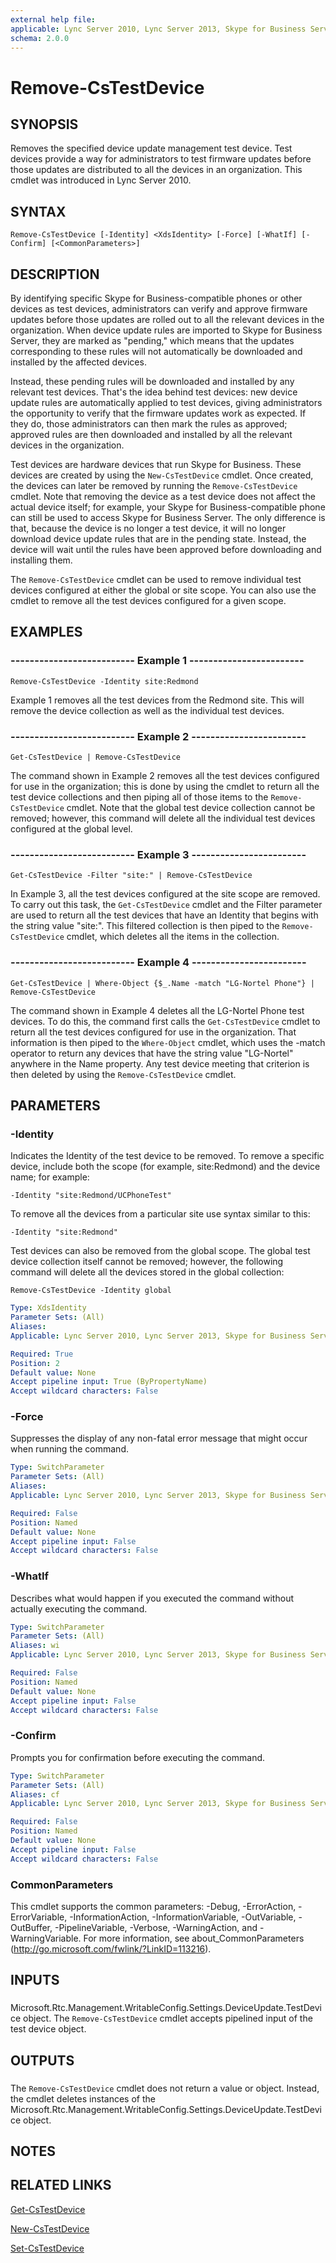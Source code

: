 ```yaml
---
external help file: 
applicable: Lync Server 2010, Lync Server 2013, Skype for Business Server 2015
schema: 2.0.0
---
```


# Remove-CsTestDevice

## SYNOPSIS
Removes the specified device update management test device.
Test devices provide a way for administrators to test firmware updates before those updates are distributed to all the devices in an organization.
This cmdlet was introduced in Lync Server 2010.


## SYNTAX

```
Remove-CsTestDevice [-Identity] <XdsIdentity> [-Force] [-WhatIf] [-Confirm] [<CommonParameters>]
```

## DESCRIPTION
By identifying specific Skype for Business-compatible phones or other devices as test devices, administrators can verify and approve firmware updates before those updates are rolled out to all the relevant devices in the organization.
When device update rules are imported to Skype for Business Server, they are marked as "pending," which means that the updates corresponding to these rules will not automatically be downloaded and installed by the affected devices.

Instead, these pending rules will be downloaded and installed by any relevant test devices.
That's the idea behind test devices: new device update rules are automatically applied to test devices, giving administrators the opportunity to verify that the firmware updates work as expected.
If they do, those administrators can then mark the rules as approved; approved rules are then downloaded and installed by all the relevant devices in the organization.

Test devices are hardware devices that run Skype for Business.
These devices are created by using the `New-CsTestDevice` cmdlet.
Once created, the devices can later be removed by running the `Remove-CsTestDevice` cmdlet.
Note that removing the device as a test device does not affect the actual device itself; for example, your Skype for Business-compatible phone can still be used to access Skype for Business Server.
The only difference is that, because the device is no longer a test device, it will no longer download device update rules that are in the pending state.
Instead, the device will wait until the rules have been approved before downloading and installing them.

The `Remove-CsTestDevice` cmdlet can be used to remove individual test devices configured at either the global or site scope.
You can also use the cmdlet to remove all the test devices configured for a given scope.


## EXAMPLES

### -------------------------- Example 1 ------------------------
```
Remove-CsTestDevice -Identity site:Redmond
```

Example 1 removes all the test devices from the Redmond site.
This will remove the device collection as well as the individual test devices.


### -------------------------- Example 2 ------------------------
```
Get-CsTestDevice | Remove-CsTestDevice
```

The command shown in Example 2 removes all the test devices configured for use in the organization; this is done by using the  cmdlet to return all the test device collections and then piping all of those items to the `Remove-CsTestDevice` cmdlet.
Note that the global test device collection cannot be removed; however, this command will delete all the individual test devices configured at the global level.


### -------------------------- Example 3 ------------------------
```
Get-CsTestDevice -Filter "site:" | Remove-CsTestDevice
```

In Example 3, all the test devices configured at the site scope are removed.
To carry out this task, the `Get-CsTestDevice` cmdlet and the Filter parameter are used to return all the test devices that have an Identity that begins with the string value "site:".
This filtered collection is then piped to the `Remove-CsTestDevice` cmdlet, which deletes all the items in the collection.


### -------------------------- Example 4 ------------------------
```
Get-CsTestDevice | Where-Object {$_.Name -match "LG-Nortel Phone"} | Remove-CsTestDevice
```

The command shown in Example 4 deletes all the LG-Nortel Phone test devices.
To do this, the command first calls the `Get-CsTestDevice` cmdlet to return all the test devices configured for use in the organization.
That information is then piped to the `Where-Object` cmdlet, which uses the -match operator to return any devices that have the string value "LG-Nortel" anywhere in the Name property.
Any test device meeting that criterion is then deleted by using the `Remove-CsTestDevice` cmdlet.


## PARAMETERS

### -Identity
Indicates the Identity of the test device to be removed.
To remove a specific device, include both the scope (for example, site:Redmond) and the device name; for example:

`-Identity "site:Redmond/UCPhoneTest"`

To remove all the devices from a particular site use syntax similar to this:

`-Identity "site:Redmond"`

Test devices can also be removed from the global scope.
The global test device collection itself cannot be removed; however, the following command will delete all the devices stored in the global collection:

`Remove-CsTestDevice -Identity global`


```yaml
Type: XdsIdentity
Parameter Sets: (All)
Aliases: 
Applicable: Lync Server 2010, Lync Server 2013, Skype for Business Server 2015

Required: True
Position: 2
Default value: None
Accept pipeline input: True (ByPropertyName)
Accept wildcard characters: False
```

### -Force
Suppresses the display of any non-fatal error message that might occur when running the command.

```yaml
Type: SwitchParameter
Parameter Sets: (All)
Aliases: 
Applicable: Lync Server 2010, Lync Server 2013, Skype for Business Server 2015

Required: False
Position: Named
Default value: None
Accept pipeline input: False
Accept wildcard characters: False
```

### -WhatIf
Describes what would happen if you executed the command without actually executing the command.

```yaml
Type: SwitchParameter
Parameter Sets: (All)
Aliases: wi
Applicable: Lync Server 2010, Lync Server 2013, Skype for Business Server 2015

Required: False
Position: Named
Default value: None
Accept pipeline input: False
Accept wildcard characters: False
```

### -Confirm
Prompts you for confirmation before executing the command.

```yaml
Type: SwitchParameter
Parameter Sets: (All)
Aliases: cf
Applicable: Lync Server 2010, Lync Server 2013, Skype for Business Server 2015

Required: False
Position: Named
Default value: None
Accept pipeline input: False
Accept wildcard characters: False
```

### CommonParameters
This cmdlet supports the common parameters: -Debug, -ErrorAction, -ErrorVariable, -InformationAction, -InformationVariable, -OutVariable, -OutBuffer, -PipelineVariable, -Verbose, -WarningAction, and -WarningVariable. For more information, see about_CommonParameters (http://go.microsoft.com/fwlink/?LinkID=113216).

## INPUTS

###  
Microsoft.Rtc.Management.WritableConfig.Settings.DeviceUpdate.TestDevice object.
The `Remove-CsTestDevice` cmdlet accepts pipelined input of the test device object.

## OUTPUTS

###  
The `Remove-CsTestDevice` cmdlet does not return a value or object.
Instead, the cmdlet deletes instances of the Microsoft.Rtc.Management.WritableConfig.Settings.DeviceUpdate.TestDevice object.

## NOTES

## RELATED LINKS

[Get-CsTestDevice]()

[New-CsTestDevice]()

[Set-CsTestDevice]()
